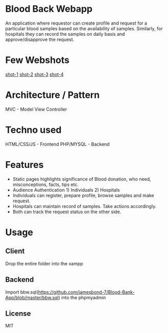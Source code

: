 # Blood Back Webapp

An application where requestor can create profile and request for a particular blood samples based on the availability of samples. Similarly, for hospitals they can record the samples on daily basis and approve/disapprove the request.

# Few Webshots

[shot-1](https://github.com/jamesbond-7/Blood-Bank-App/blob/master/public/img/Webshots/BBW-1.PNG)
[shot-2](https://github.com/jamesbond-7/Blood-Bank-App/blob/master/public/img/Webshots/BBW.PNG)
[shot-3](https://github.com/jamesbond-7/Blood-Bank-App/blob/master/public/img/Webshots/BBW-2.PNG)
[shot-4](https://github.com/jamesbond-7/Blood-Bank-App/blob/master/public/img/Webshots/BBW-3.PNG)

# Architecture / Pattern

MVC - Model View Controller

# Techno used

HTML/CSS/JS - Frontend
PHP/MYSQL - Backend

# Features

- Static pages highlights significance of Blood donation, who need, misconceptions, facts, tips etc.
- Audience Authentication 1) Individuals 2) Hospitals
- Individuals can register, prepare profile, browse samples and make request.
- Hospitals can maintain record of samples. Take actions accordingly.
- Both can track the request status on the other side.

# Usage

## Client

Drop the entire folder into the xampp

## Backend

Import bbw.sql(https://github.com/jamesbond-7/Blood-Bank-App/blob/master/bbw.sql) into the phpmyadmin

## License

MIT

